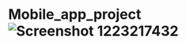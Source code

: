 # Mobile_app_project![Screenshot 1223217432](https://github.com/user-attachments/assets/0a086f9a-f02f-4f4f-ae04-fb953f77f2a7)
